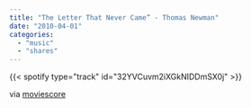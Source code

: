```yaml
---
title: "The Letter That Never Came” - Thomas Newman"
date: "2010-04-01"
categories:
  - "music"
  - "shares"
---
```


{{< spotify type="track" id="32YVCuvm2iXGkNIDDmSX0j" >}}

via [moviescore](http://moviescore.tumblr.com/post/430246177/kindelling-day-01-your-favorite-song-the)
